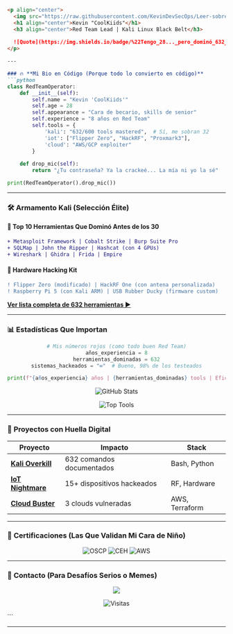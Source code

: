 
```markdown
<p align="center">
  <img src="https://raw.githubusercontent.com/KevinDevSecOps/Leer-sobre-CK/main/ck.png" width="200">
  <h1 align="center">Kevin "CoolKiids"</h1>
  <h3 align="center">Red Team Lead | Kali Linux Black Belt</h3>
  
  ![Quote](https://img.shields.io/badge/%22Tengo_28..._pero_dominó_632_herramientas_de_Kali%22-FF0000?style=for-the-badge&logo=linux&logoColor=white)
</p>

---

### 🔥 **Mi Bio en Código (Porque todo lo convierto en código)**
```python
class RedTeamOperator:
    def __init__(self):
        self.name = "Kevin 'CoolKiids'"
        self.age = 28
        self.appearance = "Cara de becario, skills de senior"
        self.experience = "8 años en Red Team"
        self.tools = {
            'kali': "632/600 tools mastered",  # Sí, me sobran 32
            'iot': ["Flipper Zero", "HackRF", "Proxmark3"],
            'cloud': "AWS/GCP exploiter"
        }
    
    def drop_mic(self):
        return "¿Tu contraseña? Ya la crackeé... La mía ni yo la sé"

print(RedTeamOperator().drop_mic())
```

---

### 🛠 **Armamento Kali (Selección Élite)**
#### **🔫 Top 10 Herramientas Que Dominó Antes de los 30**
```diff
+ Metasploit Framework | Cobalt Strike | Burp Suite Pro
+ SQLMap | John the Ripper | Hashcat (con 4 GPUs)
+ Wireshark | Ghidra | Frida | Empire
```

#### **📡 Hardware Hacking Kit**
```diff
! Flipper Zero (modificado) | HackRF One (con antena personalizada)
! Raspberry Pi 5 (con Kali ARM) | USB Rubber Ducky (firmware custom)
```

**[Ver lista completa de 632 herramientas ▶️](https://github.com/KevinDevSecOps/kali-cheatsheet)**

---

### 📊 **Estadísticas Que Importan**
<div align="center">
  
  ```python
  # Mis números rojos (como todo buen Red Team)
  años_experiencia = 8
  herramientas_dominadas = 632
  sistemas_hackeados = "∞"  # Bueno, 98% de los testeados
  
  print(f"{años_experiencia} años | {herramientas_dominadas} tools | Eficacia: {sistemas_hackeados}")
  ```
  
  ![GitHub Stats](https://github-readme-stats.vercel.app/api?username=KevinDevSecOps&show_icons=true&theme=radical&hide_border=true&include_all_commits=true)
  
  ![Top Tools](https://github-readme-stats.vercel.app/api/top-langs/?username=KevinDevSecOps&layout=compact&theme=radical&hide_border=true)

</div>

---

### 🎯 **Proyectos con Huella Digital**
| Proyecto | Impacto | Stack |
|----------|---------|-------|
| **[Kali Overkill](https://github.com/KevinDevSecOps/kali-cheatsheet)** | 632 comandos documentados | Bash, Python |
| **[IoT Nightmare](https://github.com/KevinDevSecOps/iot-pentest-toolkit)** | 15+ dispositivos hackeados | RF, Hardware |
| **[Cloud Buster](https://github.com/KevinDevSecOps/cloud-security-lab)** | 3 clouds vulneradas | AWS, Terraform |

---

### 📜 **Certificaciones (Las Que Validan Mi Cara de Niño)**
<div align="center">
  
  ![OSCP](https://img.shields.io/badge/OSCP-FF6D00?style=for-the-badge&logo=offensive-security&logoColor=white)
  ![CEH](https://img.shields.io/badge/CEH-Master-FF0000?style=for-the-badge&logo=shield&logoColor=white)
  ![AWS](https://img.shields.io/badge/AWS_Security-FF9900?style=for-the-badge&logo=amazonaws&logoColor=white)

</div>

---

### 💌 **Contacto (Para Desafíos Serios o Memes)**
<p align="center">
  <a href="mailto:kpcoolkids@gmail.com">
    <img src="https://img.shields.io/badge/Email-FF0000?style=for-the-badge&logo=protonmail&logoColor=white">
  </a>
</p>

<div align="center">
  
  ![Visitas](https://visitor-badge.glitch.me/badge?page_id=KevinDevSecOps.KevinDevSecOps&style=for-the-badge&color=black)
  
</div>
```

---



